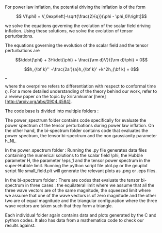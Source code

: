 For power law inflation, the potential driving the inflation is 
of the form

$$ V(\phi) = V_0exp\left[-\sqrt{\frac{2}{q}}(\phi - \phi_0)\right]$$

we solve the equations governing the evolution of the scalar field 
driving inflation. Using these solutions, we solve the evolution of 
tensor perturbations.

The equations governing the evolution of the scalar field and the 
tensor perturbations are

$$\ddot{\phi} + 3H\dot{\phi} + \frac{{\rm d}V}{{\rm d}\phi} = 0$$

$$h_{\bf k}'' +\frac{2a'}{a}h_{\bf k}' +k^2h_{\bf k} = 0$$_

where the overprime refers to differentiation with respect to conformal time $\eta$.
For a more detailed understanding of the theory behind our work, refer to a 
review paper on the topic by Sriramkumar [here][http://arxiv.org/abs/0904.4584].

The code base is divided into multiple folders :

The power_spectrum folder contains code specifically for evaluate 
the power spectrum of the tensor perturbations during power law inflation.
On the other hand, the bi-spectrum folder contains code that evaluates 
the power spectrum, the tensor bi-spectrum and the non gaussianity parameter 
h_NL.


In the power_spectrum folder :
Running the .py file generates data files containing the numerical 
solutions to the scalar field \phi, the Hubble parameter H, the parameter 
\eps_1 and the tensor power spectrum in the super-Hubble limit.
Running the python script file plot.py or the gnuplot script file 
small_field.plt will generate the relevant plots as .png or .eps files.

In the bi-spectrum folder :
There are codes that evaluate the tensor bi-spectrum in three cases :
the equilateral limit where we assume that all the three wave vectors 
are of the same magnitude, the squeezed limit where we assume that one of 
the wave vectors is of zero magnitude and the other two are of equal 
magnitude and the triangular configuration where the three wave vectors 
are taken such that they form a triangle.

Each individual folder again contains data and plots generated by the C and python 
codes. It also has data from a mathematica code to check our results against.
